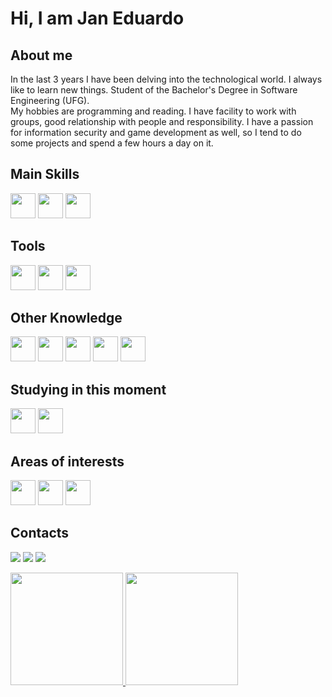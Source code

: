 # Hi, I am Jan Eduardo

## About me
In the last 3 years I have been delving into the technological world. I always like to learn new things. Student of the Bachelor's Degree in Software Engineering (UFG).
<br>
My hobbies are programming and reading. I have facility to work with groups, good relationship with people and responsibility. I have a passion for information security and game development as well, so I tend to do some projects and spend a few hours a day on it.

## Main Skills
<img src="https://cdn.jsdelivr.net/gh/devicons/devicon/icons/java/java-original.svg" width="40" height="40"/> <img src="https://cdn.jsdelivr.net/gh/devicons/devicon/icons/python/python-original.svg" width="40" height="40"/> <img src="https://cdn.jsdelivr.net/gh/devicons/devicon/icons/postgresql/postgresql-original.svg" width="40" height="40"/>

## Tools
<img src="https://cdn.jsdelivr.net/gh/devicons/devicon/icons/linux/linux-original.svg" width="40" height="40"/> <img src="https://cdn.jsdelivr.net/gh/devicons/devicon/icons/github/github-original.svg" width="40" height="40"/> <img src="https://cdn.jsdelivr.net/gh/devicons/devicon/icons/vscode/vscode-original.svg" width="40" height="40"/>

## Other Knowledge
<img src="https://cdn.jsdelivr.net/gh/devicons/devicon/icons/typescript/typescript-original.svg" width="40" height="40"/> <img src="https://cdn.jsdelivr.net/gh/devicons/devicon/icons/react/react-original.svg" width="40" height="40"/> <img src="https://cdn.jsdelivr.net/gh/devicons/devicon/icons/html5/html5-original.svg" width="40" height="40"/> <img src="https://cdn.jsdelivr.net/gh/devicons/devicon/icons/css3/css3-original.svg" width="40" height="40"/> <img src="https://cdn.jsdelivr.net/gh/devicons/devicon/icons/docker/docker-original.svg" width="40" height="40"/>

## Studying in this moment
<img src="https://cdn.jsdelivr.net/gh/devicons/devicon/icons/angularjs/angularjs-original.svg" width="40" height="40"/> <img src="https://cdn.jsdelivr.net/gh/devicons/devicon/icons/spring/spring-original.svg" width="40" height="40"/>

## Areas of interests
<img src="https://cdn.jsdelivr.net/gh/devicons/devicon/icons/cplusplus/cplusplus-original.svg" width="40" height="40"/> <img src="https://cdn.jsdelivr.net/gh/devicons/devicon/icons/nodejs/nodejs-original-wordmark.svg" width="40" height="40"/> <img src="https://cdn.jsdelivr.net/gh/devicons/devicon/icons/redhat/redhat-original.svg" width="40" height="40"/>

## Contacts
<a href="https://www.linkedin.com/in/jan-eduardo-m-barbosa-jr-ba4232203/" target="_blank"><img src="https://img.shields.io/badge/-Jan Eduardo-%230077B5?style=for-the-badge&logo=linkedin&logoColor=white" target="_blank"></a> 
<a href = "mailto:janeduardo14@hotmail.com"><img src="https://img.shields.io/badge/janeduardo14@hotmail.com-%230077B5?style=for-the-badge&logo=microsoft-outlook&logoColor=white" target="_blank"></a>
<a href = "mailto:janeduardo@discente.ufg.br"><img src="https://img.shields.io/badge/janeduardo@discente.ufg.br-D14836?style=for-the-badge&logo=gmail&logoColor=white" target="_blank"></a>

<div>
<a href="https://github.com/seu-usuário-aqui">
<img height="180em" src="https://github-readme-stats.vercel.app/api/top-langs/?username=janeduardo19&layout=compact&langs_count=7&theme=dracula"/>
<img height="180em" src="https://github-readme-stats.vercel.app/api?username=janeduardo19&show_icons=true&theme=dracula&include_all_commits=true&count_private=true"/>
</div>
